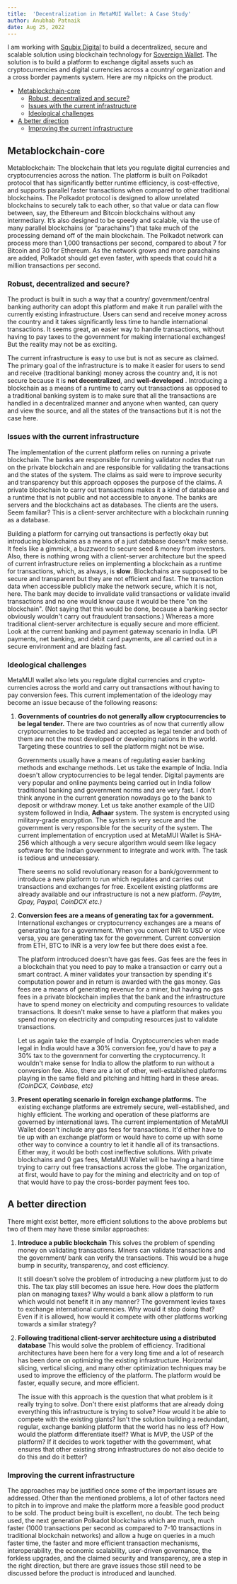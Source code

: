 ```yaml
---
title:  'Decentralization in MetaMUI Wallet: A Case Study'
author: Anubhab Patnaik
date: Aug 25, 2022
---
```


I am working with [Squbix Digital](https://squbix.com/) to build a decentralized, secure and scalable solution using blockchain technology for [Sovereign Wallet](https://www.linkedin.com/company/metamui/?originalSubdomain=sg). The solution is to build a platform to exchange digital assets such as cryptocurrencies and digital currencies across a country/ organization and a cross border payments system. Here are my nitpicks on the product.

- [Metablockchain-core](#metablockchain-core)
  - [Robust, decentralized and secure?](#robust-decentralized-and-secure)
  - [Issues with the current infrastructure](#issues-with-the-current-infrastructure)
  - [Ideological challenges](#ideological-challenges)
- [A better direction](#a-better-direction)
  - [Improving the current infrastructure](#improving-the-current-infrastructure)

## Metablockchain-core

Metablockchain: The blockchain that lets you regulate digital currencies and cryptocurrencies across the nation. The platform is built on Polkadot protocol that has significantly better runtime efficiency, is cost-effective, and supports parallel faster transactions when compared to other traditional blockchains. The Polkadot protocol is designed to allow unrelated blockchains to securely talk to each other, so that value or data can flow between, say, the Ethereum and Bitcoin blockchains without any intermediary. It’s also designed to be speedy and scalable, via the use of many parallel blockchains (or “parachains”) that take much of the processing demand off of the main blockchain. The Polkadot network can process more than 1,000 transactions per second, compared to about 7 for Bitcoin and 30 for Ethereum. As the network grows and more parachains are added, Polkadot should get even faster, with speeds that could hit a million transactions per second.

### Robust, decentralized and secure?


The product is built in such a way that a country/ government/central banking authority can adopt this platform and make it run parallel with the currently existing infrastructure. Users can send and receive money across the country and it takes significantly less time to handle international transactions. It seems great, an easier way to handle transactions, without having to pay taxes to the government for making international exchanges! But the reality may not be as exciting.

The current infrastructure is easy to use but is not as secure as claimed. The primary goal of the infrastructure is to make it easier for users to send and receive (traditional banking) money across the country and, it is not secure because it is **not decentralized**, and **well-developed** . Introducing a blockchain as a means of a runtime to carry out transactions as opposed to a traditional banking system is to make sure that all the transactions are handled in a decentralized manner and anyone when wanted, can query and view the source, and all the states of the transactions but it is not the case here.


### Issues with the current infrastructure

The implementation of the current platform relies on running a private blockchain. The banks are responsible for running validator nodes that run on the private blockchain and are responsible for validating the transactions and the states of the system. The claims as said were to improve security and transparency but this approach opposes the purpose of the claims. A private blockchain to carry out transactions makes it a kind of database and a runtime that is not public and not accessible to anyone. The banks are servers and the blockchains act as databases. The clients are the users. Seem familiar? This is a client-server architecture with a blockchain running as a database.

Building a platform for carrying out transactions is perfectly okay but introducing blockchains as a means of a just database doesn't make sense. It feels like a gimmick, a buzzword to secure seed & money from investors. Also, there is nothing wrong with a client-server architecture but the speed of current infrastructure relies on implementing a blockchain as a runtime for transactions, which, as always, is **slow**. Blockchains are supposed to be secure and transparent but they are not efficient and fast. The transaction data when accessible publicly make the network secure, which it is not, here. The bank may decide to invalidate valid transactions or validate invalid transactions and no one would know cause it would be there "on the blockchain". (Not saying that this would be done, because a banking sector obviously wouldn't carry out fraudulent transactions.) Whereas a more traditional client-server architecture is equally secure and more efficient. Look at the current banking and payment gateway scenario in India. UPI payments, net banking, and debit card payments, are all carried out in a secure environment and are blazing fast.

### Ideological challenges

MetaMUI wallet also lets you regulate digital currencies and crypto-currencies across the world and carry out transactions without having to pay conversion fees. This current implementation of the ideology may become an issue because of the following reasons:

1. **Governments of countries do not generally allow cryptocurrencies to be legal tender.** There are two countries as of now that currently allow cryptocurrencies to be traded and accepted as legal tender and both of them are not the most developed or developing nations in the world. Targeting these countries to sell the platform might not be wise.

	 Governments usually have a means of regulating easier banking methods and exchange methods. Let us take the example of India. India doesn't allow cryptocurrencies to be legal tender. Digital payments are very popular and online payments being carried out in India follow traditional banking and government norms and are very fast. I don't think anyone in the current generation nowadays go to the bank to deposit or withdraw money. Let us take another example of the UID system followed in India, **Adhaar** system. The system is encrypted using military-grade encryption. The system is very secure and the government is very responsible for the security of the system. The current implementation of encryption used at MetaMUI Wallet is SHA-256 which although a very secure algorithm would seem like legacy software for the Indian government to integrate and work with. The task is tedious and unnecessary.

	There seems no solid revolutionary reason for a bank/government to introduce a new platform to run which regulates and carries out transactions and exchanges for free. Excellent existing platforms are already available and our infrastructure is not a new platform. *(Paytm, Gpay, Paypal, CoinDCX etc.)*
 

1. **Conversion fees are a means of generating tax for a government.** International exchanges or cryptocurrency exchanges are a means of generating tax for a government. When you convert INR to USD or vice versa, you are generating tax for the government. Current conversion from ETH, BTC to INR is a very low fee but there does exist a fee.

	The platform introduced doesn't have gas fees. Gas fees are the fees in a blockchain that you need to pay to make a transaction or carry out a smart contract. A miner validates your transaction by spending it's computation power and in return is awarded with the gas money. Gas fees are a means of generating revenue for a miner, but having no gas fees in a private blockchain implies that the bank and the infrastructure have to spend money on electricity and computing resources to validate transactions. It doesn't make sense to have a platform that makes you spend money on electricity and computing resources just to validate transactions.

	Let us again take the example of India. Cryptocurrencies when made legal in India would have a 30% conversion fee, you'd have to pay a 30% tax to the government for converting the cryptocurrency. It wouldn't make sense for India to allow the platform to run without a conversion fee. Also, there are a lot of other, well-established platforms playing in the same field and pitching and hitting hard in these areas. *(CoinDCX, Coinbase, etc)*

1. **Present operating scenario in foreign exchange platforms.** The existing exchange platforms are extremely secure, well-established, and highly efficient. The working and operation of these platforms are governed by international laws. The current implementation of MetaMUI Wallet doesn't include any gas fees for transactions. It'd either have to tie up with an exchange platform or would have to come up with some other way to convince a country to let it handle all of its transactions. Either way, it would be both cost ineffective solutions. With private blockchains and 0 gas fees, MetaMUI Wallet will be having a hard time trying to carry out free transactions across the globe. The organization, at first, would have to pay for the mining and electricity and on top of that would have to pay the cross-border payment fees too.


## A better direction  

There might exist better, more efficient solutions to the above problems but two of them may have these similar approaches:

1. **Introduce a public blockchain** This solves the problem of spending money on validating transactions. Miners can validate transactions and the government/ bank can verify the transactions. This would be a huge bump in security, transparency, and cost efficiency.

	It still doesn't solve the problem of introducing a new platform just to do this. The tax play still becomes an issue here. How does the platform plan on managing taxes? Why would a bank allow a platform to run which would not benefit it in any manner? The government levies taxes to exchange international currencies. Why would it stop doing that? Even if it is allowed, how would it compete with other platforms working towards a similar strategy?

1. **Following traditional client-server architecture using a distributed database** This would solve the problem of efficiency. Traditional architectures have been here for a very long time and a lot of research has been done on optimizing the existing infrastructure. Horizontal slicing, vertical slicing, and many other optimization techniques may be used to improve the efficiency of the platform. The platform would be faster, equally secure, and more efficient.

	The issue with this approach is the question that what problem is it really trying to solve. Don't there exist platforms that are already doing everything this infrastructure is trying to solve? How would it be able to compete with the existing giants? Isn't the solution building a redundant, regular, exchange banking platform that the world has no less of?  How would the platform differentiate itself? What is MVP, the USP of the platform? If it decides to work together with the government, what ensures that other existing strong infrastructures do not also decide to do this and do it better?



### Improving the current infrastructure

The approaches may be justified once some of the important issues are addressed. Other than the mentioned problems, a lot of other factors need to pitch in to improve and make the platform more a feasible good product to be sold. The product being built is excellent, no doubt. The tech being used, the next generation Polkadot blockchains which are much, much faster (1000 transactions per second as compared to 7-10 transactions in traditional blockchain networks) and allow a huge on queries in a much faster time, the faster and more efficient transaction mechanisms, interoperability, the economic scalability, user-driven governance, the forkless upgrades, and the claimed security and transparency, are a step in the right direction, but there are grave issues those still need to be discussed before the product is introduced and launched.
